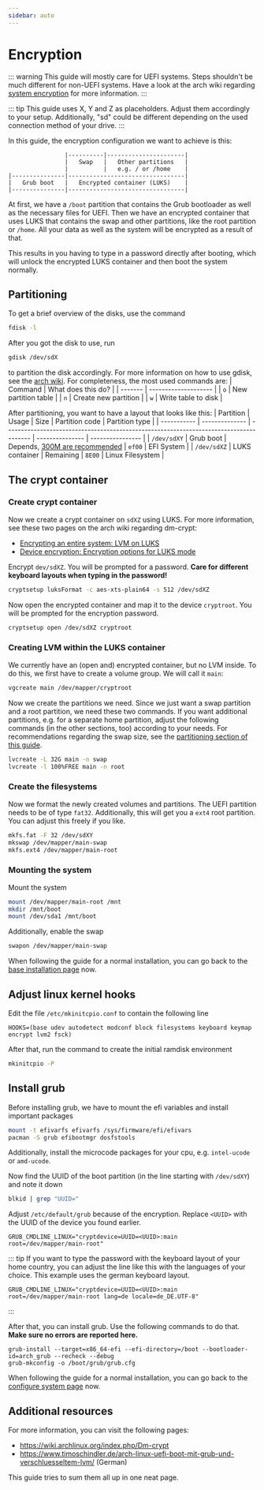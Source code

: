 ```yaml
---
sidebar: auto
---
```


# Encryption

::: warning
This guide will mostly care for UEFI systems. Steps shouldn't be much different for non-UEFI systems. Have a look at the
arch wiki regarding [system encryption](https://wiki.archlinux.org/index.php/Dm-crypt) for more information.
:::

::: tip
This guide uses X, Y and Z as placeholders. Adjust them accordingly to your setup. Additionally, "sd" could be different depending
on the used connection method of your drive.
:::

In this guide, the encryption configuration we want to achieve is this:
```
                |----------|----------------------|
                |   Swap   |   Other partitions   |
                |          |   e.g. / or /home    |
|---------------|---------------------------------|
|   Grub boot   |   Encrypted container (LUKS)    |
|---------------|---------------------------------|
```

At first, we have a `/boot` partition that contains the Grub bootloader as well as the necessary files for UEFI.
Then we have an encrypted container that uses LUKS that contains the swap and other partitions, like the root partition or `/home`.
All your data as well as the system will be encrypted as a result of that.

This results in you having to type in a password directly after booting, which will unlock the encrypted LUKS container and then boot
the system normally.

## Partitioning
To get a brief overview of the disks, use the command
```bash
fdisk -l
```
After you got the disk to use, run
```bash
gdisk /dev/sdX
```
to partition the disk accordingly. For more information on how to use gdisk, see the [arch wiki](https://wiki.archlinux.org/index.php/GPT_fdisk).
For completeness, the most used commands are:
| Command | What does this do?   |
| ------- | -------------------- |
| `o`     | New partition table  |
| `n`     | Create new partition |
| `w`     | Write table to disk  |

After partitioning, you want to have a layout that looks like this:
| Partition   | Usage          | Size                                                                                   | Partition code  | Partition type   |
| ----------- | -------------- | -------------------------------------------------------------------------------------- | --------------- | ---------------- |
| `/dev/sdXY` | Grub boot      | Depends, [300M are recommended](/installation/partitioning-formatting.html#efi-system) | `ef00`          | EFI System       |
| `/dev/sdXZ` | LUKS container | Remaining                                                                              | `8E00`          | Linux Filesystem |

## The crypt container
### Create crypt container
Now we create a crypt container on `sdXZ` using LUKS. For more information, see these two pages on the arch wiki regarding dm-crypt:
- [Encrypting an entire system: LVM on LUKS](https://wiki.archlinux.org/index.php/Dm-crypt/Encrypting_an_entire_system#LVM_on_LUKS)
- [Device encryption: Encryption options for LUKS mode](https://wiki.archlinux.org/index.php/Dm-crypt/Device_encryption#Encryption_options_for_LUKS_mode)

Encrypt `dev/sdXZ`. You will be prompted for a password. **Care for different keyboard layouts when typing in the password!**
```bash
cryptsetup luksFormat -c aes-xts-plain64 -s 512 /dev/sdXZ
```
Now open the encrypted container and map it to the device `cryptroot`. You will be prompted for the encryption password.
```bash
cryptsetup open /dev/sdXZ cryptroot
```

### Creating LVM within the LUKS container
We currently have an (open and) encrypted container, but no LVM inside. To do this, we first have to create a volume group.
We will call it `main`:
```bash
vgcreate main /dev/mapper/cryptroot
```
Now we create the partitions we need. Since we just want a swap partition and a root partition, we need these two commands. If you want
additional partitions, e.g. for a separate home partition, adjust the following commands (in the other sections, too) according to your
needs. For recommendations regarding the swap size, see the [partitioning section of this guide](/installation/partitioning-formatting.html#swap).
```bash
lvcreate -L 32G main -n swap
lvcreate -l 100%FREE main -n root
```

### Create the filesystems
Now we format the newly created volumes and partitions. The UEFI partition needs to be of type `fat32`. Additionally, this will get you
a `ext4` root partition. You can adjust this freely if you like.
```bash
mkfs.fat -F 32 /dev/sdXY
mkswap /dev/mapper/main-swap
mkfs.ext4 /dev/mapper/main-root
```

### Mounting the system
Mount the system
```bash
mount /dev/mapper/main-root /mnt
mkdir /mnt/boot
mount /dev/sda1 /mnt/boot
```
Additionally, enable the swap
```bash
swapon /dev/mapper/main-swap
```

When following the guide for a normal installation, you can go back to the [base installation page](/installation/base-installation.html) now.

## Adjust linux kernel hooks
Edit the file `/etc/mkinitcpio.conf` to contain the following line
```
HOOKS=(base udev autodetect modconf block filesystems keyboard keymap encrypt lvm2 fsck)
```

After that, run the command to create the initial ramdisk environment
```bash
mkinitcpio -P
```

## Install grub
Before installing grub, we have to mount the efi variables and install important packages
```bash
mount -t efivarfs efivarfs /sys/firmware/efi/efivars
pacman -S grub efibootmgr dosfstools
```
Additionally, install the microcode packages for your cpu, e.g. `intel-ucode` or `amd-ucode`.

Now find the UUID of the boot partition (in the line starting with `/dev/sdXY`) and note it down
```bash
blkid | grep "UUID="
```

Adjust `/etc/default/grub` because of the encryption. Replace `<UUID>` with the UUID of the device you found earlier.
```
GRUB_CMDLINE_LINUX="cryptdevice=UUID=<UUID>:main root=/dev/mapper/main-root"
```
::: tip
If you want to type the password with the keyboard layout of your home country, you can adjust the line like this with
the languages of your choice. This example uses the german keyboard layout.
```
GRUB_CMDLINE_LINUX="cryptdevice=UUID=<UUID>:main root=/dev/mapper/main-root lang=de locale=de_DE.UTF-8"
```
:::

After that, you can install grub. Use the following commands to do that. **Make sure no errors are reported here.**
```
grub-install --target=x86_64-efi --efi-directory=/boot --bootloader-id=arch_grub --recheck --debug
grub-mkconfig -o /boot/grub/grub.cfg
```

When following the guide for a normal installation, you can go back to the [configure system page](/installation/configure-system.html) now.

## Additional resources
For more information, you can visit the following pages:
- <https://wiki.archlinux.org/index.php/Dm-crypt>
- <https://www.timoschindler.de/arch-linux-uefi-boot-mit-grub-und-verschluesseltem-lvm/> (German)

This guide tries to sum them all up in one neat page.